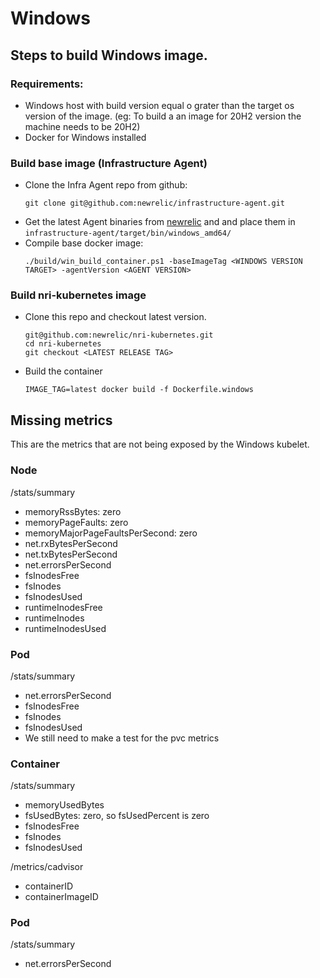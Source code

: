 # Windows

## Steps to build Windows image.

### Requirements:
* Windows host with build version equal o grater than the target os version of the image. (eg: To build a an image for 20H2 version the machine needs to be 20H2) 
* Docker for Windows installed

### Build base image (Infrastructure Agent)
* Clone the Infra Agent repo from github:
  ```
  git clone git@github.com:newrelic/infrastructure-agent.git
  ```
* Get the latest Agent binaries from [newrelic](http://download.newrelic.com/infrastructure_agent/binaries/windows/amd64/) and and place them in `infrastructure-agent/target/bin/windows_amd64/`
* Compile base docker image:
  ```
  ./build/win_build_container.ps1 -baseImageTag <WINDOWS VERSION TARGET> -agentVersion <AGENT VERSION>
  ```
### Build nri-kubernetes image
* Clone this repo and checkout latest version.
  ```
  git@github.com:newrelic/nri-kubernetes.git
  cd nri-kubernetes
  git checkout <LATEST RELEASE TAG>
  ```
* Build the container
  ```
  IMAGE_TAG=latest docker build -f Dockerfile.windows
  ```
  
## Missing metrics

This are the metrics that are not being exposed by the Windows kubelet.

### Node

/stats/summary

- memoryRssBytes: zero
- memoryPageFaults: zero
- memoryMajorPageFaultsPerSecond: zero
- net.rxBytesPerSecond
- net.txBytesPerSecond
- net.errorsPerSecond
- fsInodesFree
- fsInodes
- fsInodesUsed
- runtimeInodesFree
- runtimeInodes
- runtimeInodesUsed

### Pod

/stats/summary

- net.errorsPerSecond
- fsInodesFree
- fsInodes
- fsInodesUsed
- We still need to make a test for the pvc metrics

### Container

/stats/summary

- memoryUsedBytes
- fsUsedBytes: zero, so fsUsedPercent is zero
- fsInodesFree
- fsInodes
- fsInodesUsed

/metrics/cadvisor

- containerID
- containerImageID

### Pod

/stats/summary

- net.errorsPerSecond
